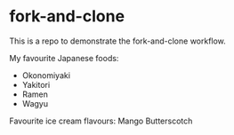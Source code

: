 # fork-and-clone

This is a repo to demonstrate the fork-and-clone workflow.

My favourite Japanese foods:
- Okonomiyaki
- Yakitori
- Ramen
- Wagyu

Favourite ice cream flavours:
Mango
Butterscotch
